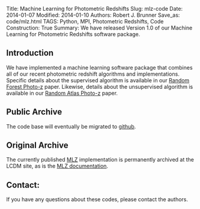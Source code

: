 Title: Machine Learning for Photometric Redshifts
Slug: mlz-code
Date: 2014-01-07
Modified: 2014-01-10
Authors: Robert J. Brunner
Save_as: code/mlz.html
TAGS: Python, MPI, Photometric Redshifts, Code
Construction: True
Summary: We have released Version 1.0 of our Machine Learning for Photometric Redshifts software package.

## Introduction

We have implemented a machine learning software package that combines
all of our recent photometric redshift algorithms and implementations.
Specific details about the supervised algorithm is available in our
[Random Forest Photo-z]({filename}/pages/papers/TPZ.md) paper. Likewise,
details about the unsupervised algorithm is available in our [Random
Atlas Photo-z]({filename}/pages/papers/SOMZ.md) paper. 

## Public Archive

The code base will eventually be migrated to [github](https://github.com/ProfessorBrunner).

## Original Archive

The currently published [MLZ](/static/code/mlz/MLZ-1.0.tar.gz) implementation is permanently
archived at the LCDM site, as is the [MLZ documentation](/static/code/mlz/MLZ-1.0/doc/html/index.html).


## Contact:

If you have any questions about these codes, please contact the authors.
